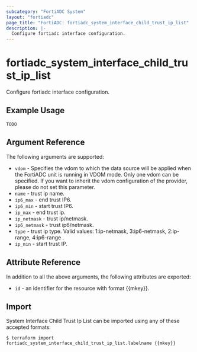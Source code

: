 ```yaml
---
subcategory: "FortiADC System"
layout: "fortiadc"
page_title: "FortiADC: fortiadc_system_interface_child_trust_ip_list"
description: |-
  Configure fortiadc interface configuration.
---
```


# fortiadc_system_interface_child_trust_ip_list
Configure fortiadc interface configuration.

## Example Usage
```hcl
TODO
```

## Argument Reference

The following arguments are supported:

* `vdom` - Specifies the vdom to which the data source will be applied when the FortiADC unit is running in VDOM mode. Only one vdom can be specified. If you want to inherit the vdom configuration of the provider, please do not set this parameter.
* `name` - trust ip name.
* `ip6_max` - end trust IP6. 
* `ip6_min` - start trust IP6. 
* `ip_max` - end trust ip. 
* `ip_netmask` - trust ip/netmask. 
* `ip6_netmask` - trust ip6/netmask. 
* `type` - trust ip type. Valid values: 1:ip-netmask, 3:ip6-netmask, 2:ip-range, 4:ip6-range .
* `ip_min` - start trust IP. 

## Attribute Reference

In addition to all the above arguments, the following attributes are exported:
* `id` - an identifier for the resource with format {{mkey}}.

## Import
 System Interface Child Trust Ip List can be imported using any of these accepted formats:
```
$ terraform import fortiadc_system_interface_child_trust_ip_list.labelname {{mkey}}
```
